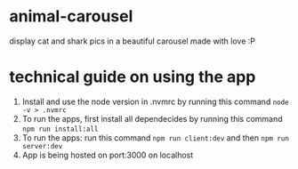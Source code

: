 # animal-carousel
 display cat and shark pics in a beautiful carousel made with love :P


# technical guide on using the app
1. Install and use the node version in .nvmrc by running this command `node -v > .nvmrc`
2. To run the apps, first install all dependecides by running this command `npm run install:all`
3. To run the apps: run this command `npm run client:dev` and then `npm run server:dev`
4. App is being hosted on port:3000 on localhost